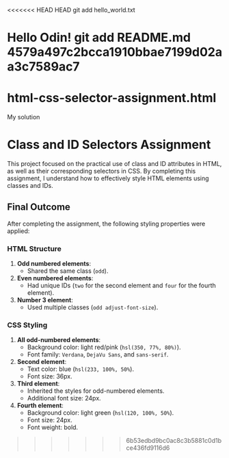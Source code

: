 <<<<<<< HEAD
HEAD
git add hello_world.txt

Hello Odin!
git add README.md
 4579a497c2bcca1910bbae7199d02aa3c7589ac7
=======
# html-css-selector-assignment.html
My solution

# Class and ID Selectors Assignment

This project focused on the practical use of class and ID attributes in HTML, as well as their corresponding selectors in CSS. By completing this assignment, I understand how to effectively style HTML elements using classes and IDs.

## Final Outcome
After completing the assignment, the following styling properties were applied:
### HTML Structure
1. **Odd numbered elements**:
   - Shared the same class (`odd`).
2. **Even numbered elements**:
   - Had unique IDs (`two` for the second element and `four` for the fourth element).
3. **Number 3 element**:
   - Used multiple classes (`odd adjust-font-size`).

### CSS Styling
1. **All odd-numbered elements**:
   - Background color: light red/pink (`hsl(350, 77%, 80%)`).
   - Font family: `Verdana`, `DejaVu Sans`, and `sans-serif`.
2. **Second element**:
   - Text color: blue (`hsl(233, 100%, 50%`).
   - Font size: 36px.
3. **Third element**:
   - Inherited the styles for odd-numbered elements.
   - Additional font size: 24px.
4. **Fourth element**:
   - Background color: light green (`hsl(120, 100%, 50%`).
   - Font size: 24px.
   - Font weight: bold.
>>>>>>> 6b53edbd9bc0ac8c3b5881c0d1bce436fd9116d6
